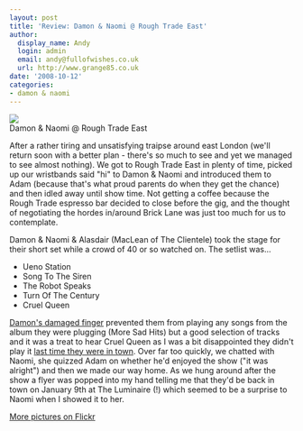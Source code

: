 ```yaml
---
layout: post
title: 'Review: Damon & Naomi @ Rough Trade East'
author:
  display_name: Andy
  login: admin
  email: andy@fullofwishes.co.uk
  url: http://www.grange85.co.uk
date: '2008-10-12'
categories:
- damon & naomi
---
```

<div class="imagebox-a"><a title="Alasdair, Damon & Naomi, by grange85" alt="Alasdair, Damon & Naomi, by grange85" alt="Alasdair, Damon & Naomi, by grange85" alt="Alasdair, Damon & Naomi, by grange85" href="http://www.flickr.com/photos/grange85/2935526849/"><img src="https://farm4.static.flickr.com/3049/2935526849_5c560d2950_m.jpg" ></a><br/>Damon & Naomi @ Rough Trade East</div>
<p>After a rather tiring and unsatisfying traipse around east London (we'll return soon with a better plan - there's so much to see and yet we managed to see almost nothing). We got to Rough Trade East in plenty of time, picked up our wristbands said "hi" to Damon & Naomi and introduced them to Adam (because that's what proud parents do when they get the chance) and then idled away until show time. Not getting a coffee because the Rough Trade espresso bar decided to close before the gig,  and the thought of negotiating the hordes in/around Brick Lane was just too much for us to contemplate.</p>
<p>Damon & Naomi & Alasdair (MacLean of The Clientele) took the stage for their short set while a crowd of 40 or so watched on. The setlist was...</p>
<ul>
<li>Ueno Station</li>
<li>Song To The Siren</li>
<li>The Robot Speaks</li>
<li>Turn Of The Century</li>
<li>Cruel Queen</li>
</ul>
<p><a href="/2008/10/07/damon-and-naomi-and-alasdair-in-london/">Damon's damaged finger</a> prevented them from playing any songs from the album they were plugging (More Sad Hits) but a good selection of tracks and it was a treat to hear Cruel Queen as I was a bit disappointed they didn't play it <a href="/2007/11/26/review-damon-naomi-in-london/">last time they were in town</a>. Over far too quickly, we chatted with Naomi, she quizzed Adam on whether he'd enjoyed the show ("it was alright") and then we made our way home. As we hung around after the show a flyer was popped into my hand telling me that they'd be back in town on January 9th at The Luminaire (!) which seemed to be a surprise to Naomi when I showed it to her.</p>
<p><a href="http://www.flickr.com/photos/grange85/sets/72157607968442242/">More pictures on Flickr</a></p>
